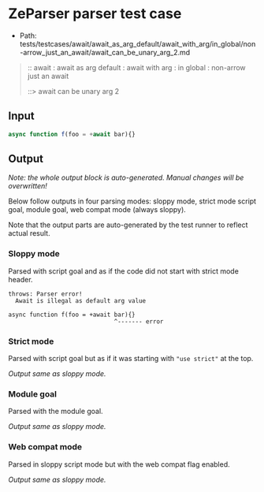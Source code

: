 # ZeParser parser test case

- Path: tests/testcases/await/await_as_arg_default/await_with_arg/in_global/non-arrow_just_an_await/await_can_be_unary_arg_2.md

> :: await : await as arg default : await with arg : in global : non-arrow just an await
>
> ::> await can be unary arg 2

## Input

`````js
async function f(foo = +await bar){}
`````

## Output

_Note: the whole output block is auto-generated. Manual changes will be overwritten!_

Below follow outputs in four parsing modes: sloppy mode, strict mode script goal, module goal, web compat mode (always sloppy).

Note that the output parts are auto-generated by the test runner to reflect actual result.

### Sloppy mode

Parsed with script goal and as if the code did not start with strict mode header.

`````
throws: Parser error!
  Await is illegal as default arg value

async function f(foo = +await bar){}
                              ^------- error
`````

### Strict mode

Parsed with script goal but as if it was starting with `"use strict"` at the top.

_Output same as sloppy mode._

### Module goal

Parsed with the module goal.

_Output same as sloppy mode._

### Web compat mode

Parsed in sloppy script mode but with the web compat flag enabled.

_Output same as sloppy mode._
